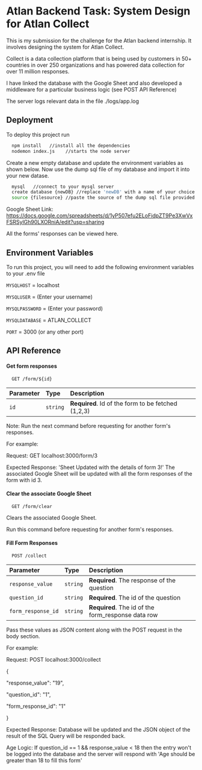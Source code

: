
# Atlan Backend Task: System Design for Atlan Collect

This is my submission for the challenge for the Atlan backend internship. It involves designing the system for Atlan Collect. 

Collect﻿ is a data collection platform that is being used by customers in 50+ countries in over 250 organizations and has powered data collection for over 11 million responses.

I have linked the database with the Google Sheet and also developed a middleware for a particular business logic (see POST API Reference)

The server logs relevant data in the file ./logs/app.log



## Deployment

To deploy this project run

```bash
  npm install   //install all the dependencies
  nodemon index.js    //starts the node server

```

Create a new empty database and update the environment variables as shown below. 
Now use the dump sql file of my database and import it into your new datase.

```bash
  mysql   //connect to your mysql server
  create database {newDB} //replace 'newDB' with a name of your choice
  source {filesource} //paste the source of the dump sql file provided

```

Google Sheet Link: https://docs.google.com/spreadsheets/d/1yP507efu2ELoFidpZT9Pe3XwVxFSRSylGh90LXORniA/edit?usp=sharing

All the forms' responses can be viewed here.



## Environment Variables

To run this project, you will need to add the following environment variables to your .env file


`MYSQLHOST` = localhost

`MYSQLUSER` = (Enter your username)

`MYSQLPASSWORD` = (Enter your password)

`MYSQLDATABASE` = ATLAN_COLLECT

`PORT` = 3000 (or any other port)


## API Reference

#### Get form responses

```http
  GET /form/${id}
```

| Parameter | Type     | Description                |
| :-------- | :------- | :------------------------- |
| `id` | `string` | **Required**. Id of the form to be fetched (1,2,3) |

Note: Run the next command before requesting for another form's responses.

For example: 

Request: GET localhost:3000/form/3

Expected Response: 'Sheet Updated with the details of form 3!'
The associated Google Sheet will be updated with all the form responses of the form with id 3.

#### Clear the associate Google Sheet

```http
  GET /form/clear
```

Clears the associated Google Sheet. 

Run this command before requesting for another form's responses.

#### Fill Form Responses

```http
  POST /collect
```

| Parameter | Type     | Description                |
| :-------- | :------- | :------------------------- |
| `response_value` | `string` | **Required**. The response of the question |
| `question_id` | `string` | **Required**. The id of the question |
| `form_response_id` | `string` | **Required**. The id of the form_response data row |

Pass these values as JSON content along with the POST request in the body section.

For example: 

Request: POST localhost:3000/collect

{

  "response_value": "19",

  "question_id": "1",

  "form_response_id": "1"

}

Expected Response: Database will be updated and the JSON object of the result of the SQL Query will be responded back.

Age Logic:
If question_id == 1 && response_value < 18 then the entry won't be logged into the database and the server will respond with 'Age should be greater than 18 to fill this form' 